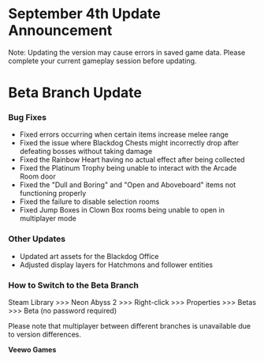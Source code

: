 # September 4th Update Announcement

Note: Updating the version may cause errors in saved game data. Please complete your current gameplay session before updating.

# Beta Branch Update

### Bug Fixes

* Fixed errors occurring when certain items increase melee range
* Fixed the issue where Blackdog Chests might incorrectly drop after defeating bosses without taking damage
* Fixed the Rainbow Heart having no actual effect after being collected
* Fixed the Platinum Trophy being unable to interact with the Arcade Room door
* Fixed the "Dull and Boring" and "Open and Aboveboard" items not functioning properly
* Fixed the failure to disable selection rooms
* Fixed Jump Boxes in Clown Box rooms being unable to open in multiplayer mode
### Other Updates

* Updated art assets for the Blackdog Office
* Adjusted display layers for Hatchmons and follower entities
### How to Switch to the Beta Branch

Steam Library >>> Neon Abyss 2 >>> Right-click >>> Properties >>> Betas >>> Beta (no password required)

Please note that multiplayer between different branches is unavailable due to version differences.

**Veewo Games**

